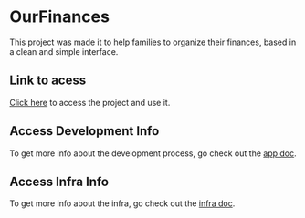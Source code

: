 

# OurFinances
This project was made it to help families to organize their finances, based in a clean and simple interface.

## Link to acess

[Click here](https://d1qceagunhuwl0.cloudfront.net) to access the project and use it.


## Access Development Info

To get more info about the development process, go check out the [app doc](https://github.com/EduBernardo/our-finances/blob/develop/app/README.md).

## Access Infra Info

To get more info about the infra, go check out the [infra doc](https://github.com/EduBernardo/our-finances/blob/develop/infra/README.md).


